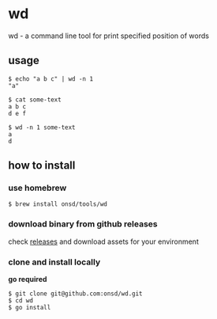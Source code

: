 # wd
wd - a command line tool for print specified position of words

## usage
```console
$ echo "a b c" | wd -n 1
"a"
```
```console
$ cat some-text
a b c
d e f

$ wd -n 1 some-text
a
d
```

## how to install

### use homebrew
```console
$ brew install onsd/tools/wd
```

### download binary from github releases

check [releases](https://github.com/onsd/wd/releases) and download assets for your environment

### clone and install locally

**go required**
 ```console
$ git clone git@github.com:onsd/wd.git
$ cd wd
$ go install
```
